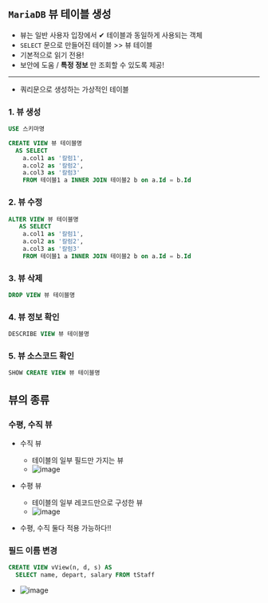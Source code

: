 ## `MariaDB` 뷰 테이블 생성
- 뷰는 일반 사용자 입장에서 ✔ 테이블과 동일하게 사용되는 객체 
- `SELECT` 문으로 만들어진 테이블 >> 뷰 테이블
- 기본적으로 읽기 전용!
- 보안에 도움 / __특정 정보__ 만 조회할 수 있도록 제공!
---
- 쿼리문으로 생성하는 가상적인 테이블

### 1. 뷰 생성
```SQL
USE 스키마명

CREATE VIEW 뷰 테이블명
  AS SELECT 
    a.col1 as '칼럼1',
    a.col2 as '칼럼2',
    a.col3 as '칼럼3'
    FROM 테이블1 a INNER JOIN 테이블2 b on a.Id = b.Id
```

### 2. 뷰 수정
```sql
ALTER VIEW 뷰 테이블명 
   AS SELECT 
    a.col1 as '칼럼1',
    a.col2 as '칼럼2',
    a.col3 as '칼럼3' 
    FROM 테이블1 a INNER JOIN 테이블2 b on a.Id = b.Id
```

### 3. 뷰 삭제
```SQL
DROP VIEW 뷰 테이블명
```

### 4. 뷰 정보 확인
```SQL
DESCRIBE VIEW 뷰 테이블명
```

### 5. 뷰 소스코드 확인
```SQL
SHOW CREATE VIEW 뷰 테이블명
```

## 뷰의 종류
### 수평, 수직 뷰
- 수직 뷰
  - 테이블의 일부 필드만 가지는 뷰
  - ![image](https://user-images.githubusercontent.com/61215550/162373981-1a3015f3-f01e-4fa2-8984-a94cd32e4851.png)

- 수평 뷰
  - 테이블의 일부 레코드만으로 구성한 뷰 
  - ![image](https://user-images.githubusercontent.com/61215550/162374000-0b17a9eb-7133-406a-8f47-9774cc19fe9b.png)
- 수평, 수직 둘다 적용 가능하다!!

### 필드 이름 변경
```sql
CREATE VIEW vView(n, d, s) AS
  SELECT name, depart, salary FROM tStaff
```
- ![image](https://user-images.githubusercontent.com/61215550/162374221-0109818f-cb2b-4df8-84cf-9eeb4f55a4ea.png)
